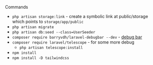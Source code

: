 Commands
 - `php artisan storage:link` -  create a symbolic link at public/storage which points to `storage/app/public`
 - `php artisan migrate`
 - `php artisan db:seed --class=UserSeeder`
 - `composer require barryvdh/laravel-debugbar --dev` - [debug bar](https://github.com/barryvdh/laravel-debugbar) 
 - `composer require laravel/telescope` - for some more debug
   - `php artisan telescope:install`
 - `npm install`
 - `npm install -D tailwindcss`
